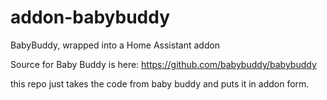 # addon-babybuddy
BabyBuddy, wrapped into a Home Assistant addon

Source for Baby Buddy is here: https://github.com/babybuddy/babybuddy

this repo just takes the code from baby buddy and puts it in addon form.
